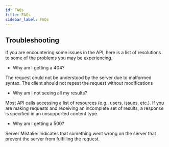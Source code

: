 ```yaml
---
id: FAQs
title: FAQs
sidebar_label: FAQs
---
```


## Troubleshooting

If you are encountering some issues in the API, here is a list of resolutions to some of the problems you may be experiencing.

* Why am I getting a 404?

The request could not be understood by the server due to malformed syntax. The client should not repeat the request without modifications

* Why am I not seeing all my results?

Most API calls accessing a list of resources (e.g., users, issues, etc.). If you are making requests and receiving an incomplete set of results, a response is specified in an unsupported content type.

* Why am I getting a 500?

Server Mistake: Indicates that something went wrong on the server that prevent the server from fulfilling the request.
